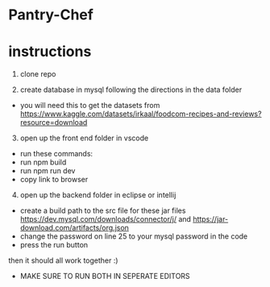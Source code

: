 # Pantry-Chef

# instructions 

1. clone repo 

2. create database in mysql following the directions in the data folder
- you will need this to get the datasets from https://www.kaggle.com/datasets/irkaal/foodcom-recipes-and-reviews?resource=download

3. open up the front end folder in vscode
- run these commands:
- run npm build
- run npm run dev
- copy link to browser

4. open up the backend folder in eclipse or intellij
- create a build path to the src file for these jar files https://dev.mysql.com/downloads/connector/j/ and https://jar-download.com/artifacts/org.json
- change the password on line 25 to your mysql password in the code
- press the run button

then it should all work together :)
- MAKE SURE TO RUN BOTH IN SEPERATE EDITORS

